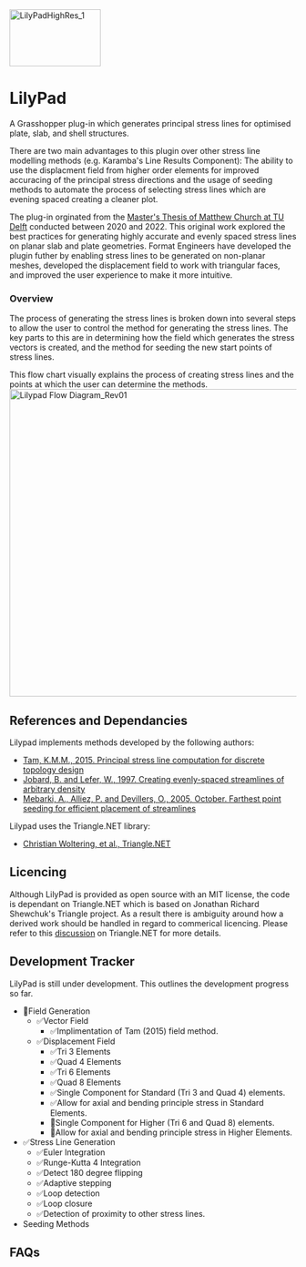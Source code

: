 <img width="160" height="100" alt="LilyPadHighRes_1" src="https://github.com/user-attachments/assets/63df58e0-86d6-4edc-b7c5-086aae9834c2" />


# LilyPad
A Grasshopper plug-in which generates principal stress lines for optimised plate, slab, and shell structures.

There are two main advantages to this plugin over other stress line modelling methods (e.g. Karamba's Line Results Component): The ability to use the displacment field from higher order elements for improved accuracing of the principal stress directions and the usage of seeding methods to automate the process of selecting stress lines which are evening spaced creating a cleaner plot.

The plug-in orginated from the [Master's Thesis of Matthew Church at TU Delft](https://repository.tudelft.nl/record/uuid:b35b0984-1fbb-4f18-81d3-a01a8c9c8060) conducted between 2020 and 2022. This original work explored the best practices for generating highly accurate and evenly spaced stress lines on planar slab and plate geometries. Format Engineers have developed the plugin futher by enabling stress lines to be generated on non-planar meshes, developed the displacement field to work with triangular faces, and improved the user experience to make it more intuitive.

### Overview
The process of generating the stress lines is broken down into several steps to allow the user to control the method for generating the stress lines. The key parts to this are in determining how the field which generates the stress vectors is created, and the method for seeding the new start points of stress lines.

This flow chart visually explains the process of creating stress lines and the points at which the user can determine the methods.
<img width="960" height="540" alt="Lilypad Flow Diagram_Rev01" src="https://github.com/user-attachments/assets/d9d47497-ebc3-4e3e-b815-11e84a7e9fba" />

## References and Dependancies
Lilypad implements methods developed by the following authors: 
+ [Tam, K.M.M., 2015. Principal stress line computation for discrete topology design](https://dspace.mit.edu/handle/1721.1/99630)
+ [Jobard, B. and Lefer, W., 1997. Creating evenly-spaced streamlines of arbitrary density](https://link.springer.com/chapter/10.1007/978-3-7091-6876-9_5)
+ [Mebarki, A., Alliez, P. and Devillers, O., 2005, October. Farthest point seeding for efficient placement of streamlines](https://ieeexplore.ieee.org/abstract/document/1532832)

Lilypad uses the Triangle.NET library:
+ [Christian Woltering, et al., Triangle.NET](https://github.com/wo80/Triangle.NET)


## Licencing
Although LilyPad is provided as open source with an MIT license, the code is dependant on Triangle.NET which is based on Jonathan Richard Shewchuk's Triangle project. As a result there is ambiguity around how a derived work should be handled in regard to commerical licencing. Please refer to this [discussion](https://github.com/wo80/Triangle.NET/discussions/50) on Triangle.NET for more details.

## Development Tracker
LilyPad is still under development. This outlines the development progress so far.

+ 🔳Field Generation
  + ✅Vector Field
    + ✅Implimentation of Tam (2015) field method.
  + ✅Displacement Field
    + ✅Tri 3 Elements
    + ✅Quad 4 Elements
    + ✅Tri 6 Elements
    + ✅Quad 8 Elements
    + ✅Single Component for Standard (Tri 3 and Quad 4) elements.
    + ✅Allow for axial and bending principle stress in Standard Elements.
    + 🔳Single Component for Higher (Tri 6 and Quad 8) elements.
    + 🔳Allow for axial and bending principle stress in Higher Elements.
+ ✅Stress Line Generation
    + ✅Euler Integration
    + ✅Runge-Kutta 4 Integration
    + ✅Detect 180 degree flipping
    + ✅Adaptive stepping
    + ✅Loop detection
    + ✅Loop closure
    + ✅Detection of proximity to other stress lines.
+ Seeding Methods

## FAQs
